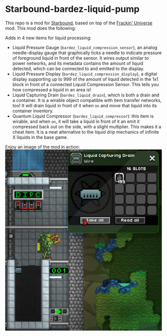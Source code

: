 # Starbound-bardez-liquid-pump

This repo is a mod for [Starbound](https://playstarbound.com/), based on top of the
[Frackin' Universe](https://steamcommunity.com/sharedfiles/filedetails/?id=729480149) mod. This mod does the following:

Adds in 4 new items for liquid processing:

- Liquid Pressure Gauge (`bardez_liquid_compression_sensor`), an analog needle-display gauge that graphically ticks a needle to indicate pressure of foreground
liquid in front of the sensor. It wires output similar to power networks, and its metadata contains the amount of liquid detected, 
which can be connected to and emitted to the display.
- Liquid Pressure Display (`bardez_liquid_compression_display`), a digital display supporting up to 999 of the amount of liquid detected in the 1x1 block
in front of a connected Liquid Compression Sensor. This tells you how compressed a liquid in an area is!
- Liquid Capturing Drain (`bardez_liquid_drain`), which is both a drain and a container. It is a wirable object compatible with item transfer networks, too!
It will drain liquid in front of it when `on` and move that liquid into its container inventory.
- Quantum Liquid Compressor (`bardez_liquid_compressor`): this item is wirable, and when `on`, it will take a liquid in front of it an emit it
compressed back out on the side, with a slight multiplier. This makes it a cheat item. It is a neat alternative to the liquid drip mechanics of
infinite X liquids in the base game.

Enjoy an image of the mod in action:
![image](/assets/drain-in-action.png)